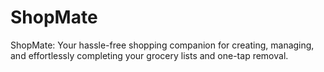 # ShopMate
ShopMate: Your hassle-free shopping companion for creating, managing, and effortlessly completing your grocery lists  and one-tap removal.
